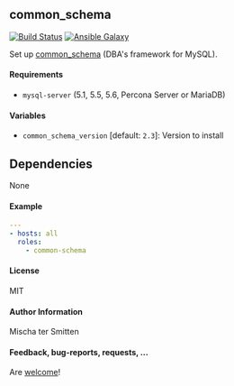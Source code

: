 ## common_schema

[![Build Status](https://travis-ci.org/Oefenweb/ansible-common-schema.svg?branch=master)](https://travis-ci.org/Oefenweb/ansible-common-schema)
[![Ansible Galaxy](http://img.shields.io/badge/ansible--galaxy-common--schema-blue.svg)](https://galaxy.ansible.com/Oefenweb/common_schema)

Set up [common_schema](https://code.google.com/p/common-schema/) (DBA's framework for MySQL).

#### Requirements

* `mysql-server` (5.1, 5.5, 5.6, Percona Server or MariaDB)

#### Variables

* `common_schema_version` [default: `2.3`]: Version to install

## Dependencies

None

#### Example

```yaml
---
- hosts: all
  roles:
    - common-schema
```

#### License

MIT

#### Author Information

Mischa ter Smitten

#### Feedback, bug-reports, requests, ...

Are [welcome](https://github.com/Oefenweb/ansible-common-schema/issues)!
